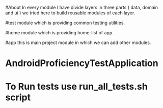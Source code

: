 #About
In every module I have divide layers in three parts ( data, domain and ui ) we tried here to build
reusable modules of each layer.

#test
module which is providing common testing utilities.

#home
 module which is providing home-list  of app.

#app
 this is main project module in which we can add other modules.


# AndroidProficiencyTestApplication
# To Run tests  use run_all_tests.sh script

